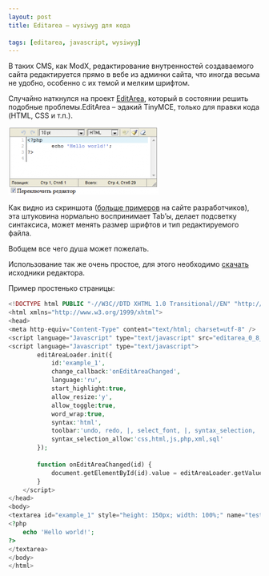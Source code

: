 ```yaml
---
layout: post
title: Editarea – wysiwyg для кода

tags: [editarea, javascript, wysiwyg]
---
```


В таких CMS, как ModX, редактирование внутренностей создаваемого сайта редактируется прямо в вебе из админки сайта, что иногда весьма не удобно, особенно с их темой и мелким шрифтом.

Случайно наткнулся на проект [EditArea](http://www.cdolivet.com/index.php?page=editArea), который в состоянии решить подобные проблемы.EditArea – эдакий TinyMCE, только для правки кода (HTML, CSS и т.п.).

![screenshot](/images/wp/editareascreenshot.png)

Как видно из скриншота ([больше примеров](http://www.cdolivet.com/editarea/editarea/exemples/exemple_full.html) на сайте разработчиков), эта штуковина нормально воспринимает Tab’ы, делает подсветку синтаксиса, может менять размер шрифтов и тип редактируемого файла.

Вобщем все чего душа может пожелать.

Использование так же очень простое, для этого необходимо [скачать](http://sourceforge.net/projects/editarea/files/) исходники редактора.

Пример простенько страницы:

```php
<!DOCTYPE html PUBLIC "-//W3C//DTD XHTML 1.0 Transitional//EN" "http://www.w3.org/TR/xhtml1/DTD/xhtml1-transitional.dtd">
<html xmlns="http://www.w3.org/1999/xhtml">
<head>
<meta http-equiv="Content-Type" content="text/html; charset=utf-8" />
<script language="Javascript" type="text/javascript" src="editarea_0_8_2/edit_area/edit_area_full.js"></script>
<script language="Javascript" type="text/javascript">
        editAreaLoader.init({
            id:'example_1',
            change_callback:'onEditAreaChanged',
            language:'ru',
            start_highlight:true,
            allow_resize:'y',
            allow_toggle:true,
            word_wrap:true,
            syntax:'html',
            toolbar:'undo, redo, |, select_font, |, syntax_selection, |, change_smooth_selection, highlight, reset_highlight',
            syntax_selection_allow:'css,html,js,php,xml,sql'
        });

        function onEditAreaChanged(id) {
            document.getElementById(id).value = editAreaLoader.getValue(id);
        }
    </script>
</head>
<body>
<textarea id="example_1" style="height: 150px; width: 100%;" name="test_1">
<?php
    echo 'Hello world!';
?>
</textarea>
</body>
</html>
```
